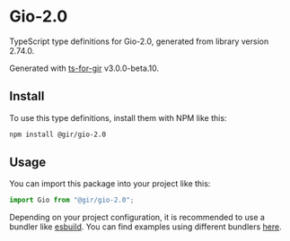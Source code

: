 
# Gio-2.0

TypeScript type definitions for Gio-2.0, generated from library version 2.74.0.

Generated with [ts-for-gir](https://github.com/gjsify/ts-for-gjs) v3.0.0-beta.10.

## Install

To use this type definitions, install them with NPM like this:
```bash
npm install @gir/gio-2.0
```

## Usage

You can import this package into your project like this:
```ts
import Gio from "@gir/gio-2.0";
```

Depending on your project configuration, it is recommended to use a bundler like [esbuild](https://esbuild.github.io/). You can find examples using different bundlers [here](https://github.com/gjsify/ts-for-gir/tree/main/examples).